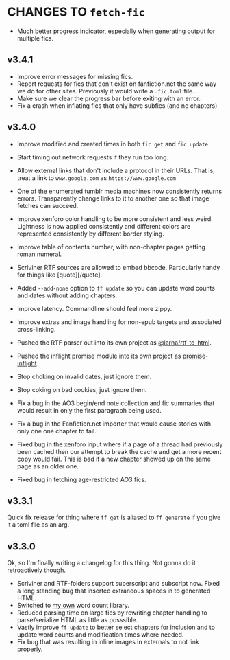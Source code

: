 # CHANGES TO `fetch-fic`

* Much better progress indicator, especially when generating output for
  multiple fics.

## v3.4.1

* Improve error messages for missing fics.
* Report requests for fics that don't exist on fanfiction.net the same way
  we do for other sites.  Previously it would write a `.fic.toml` file.
* Make sure we clear the progress bar before exiting with an error.
* Fix a crash when inflating fics that only have subfics (and no chapters)

## v3.4.0

* Improve modified and created times in both `fic get` and `fic update`
* Start timing out network requests if they run too long.
* Allow external links that don't include a protocol in their URLs. That is,
  treat a link to `www.google.com` as `https://www.google.com`
* One of the enumerated tumblr media machines now consistently returns
  errors.  Transparently change links to it to another one so that image
  fetches can succeed.
* Improve xenforo color handling to be more consistent and less weird.
  Lightness is now applied consistently and different colors are represented
  consistently by different border styling.
* Improve table of contents number, with non-chapter pages getting roman
  numeral.
* Scriviner RTF sources are allowed to embed bbcode.  Particularly handy for
  things like [quote][/quote].
* Added `--add-none` option to `ff update` so you can update word counts and
  dates without adding chapters.
* Improve latency. Commandline should feel more zippy.
* Improve extras and image handling for non-epub targets and associated
  cross-linking.
* Pushed the RTF parser out into its own project as
  [@iarna/rtf-to-html](https://npmjs.com/package/@iarna/rtf-to-html).
* Pushed the inflight promise module into its own project as
  [promise-inflight](https://npmjs.com/package/promise-inflight).

* Stop choking on invalid dates, just ignore them.
* Stop coking on bad cookies, just ignore them.
* Fix a bug in the AO3 begin/end note collection and fic summaries that
  would result in only the first paragraph being used.
* Fix a bug in the Fanfiction.net importer that would cause stories with
  only one one chapter to fail.
* Fixed bug in the xenforo input where if a page of a thread had previously
  been cached then our attempt to break the cache and get a more recent copy
  would fail.  This is bad if a new chapter showed up on the same page as an
  older one.
* Fixed bug in fetching age-restricted AO3 fics.


## v3.3.1

Quick fix release for thing where `ff get` is aliased to `ff generate` if
you give it a toml file as an arg.

## v3.3.0

Ok, so I'm finally writing a changelog for this thing.  Not gonna do it
retroactively though.

* Scriviner and RTF-folders support superscript and subscript now.  Fixed a
  long standing bug that inserted extraneous spaces in to generated HTML.
* Switched to [my own](https://www.npmjs.com/package/@iarna/word-count) word count library.
* Reduced parsing time on large fics by rewriting chapter handling to
  parse/serialize HTML as little as posssible.
* Vastly improve `ff update` to better select chapters for inclusion and to update word counts and 
  modification times where needed.
* Fix bug that was resulting in inline images in externals to not link properly.
